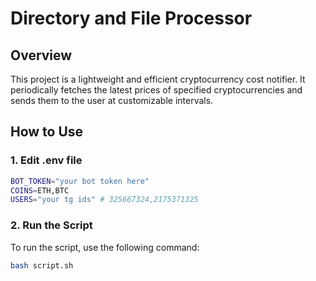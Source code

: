 # Directory and File Processor

## Overview

This project is a lightweight and efficient cryptocurrency cost notifier. It periodically fetches the latest prices of specified cryptocurrencies and sends them to the user at customizable intervals.

## How to Use

### 1. Edit .env file

```bash
BOT_TOKEN="your bot token here"
COINS=ETH,BTC
USERS="your tg ids" # 325667324,2175371325
```
### 2. Run the Script

To run the script, use the following command:

```bash
bash script.sh
```